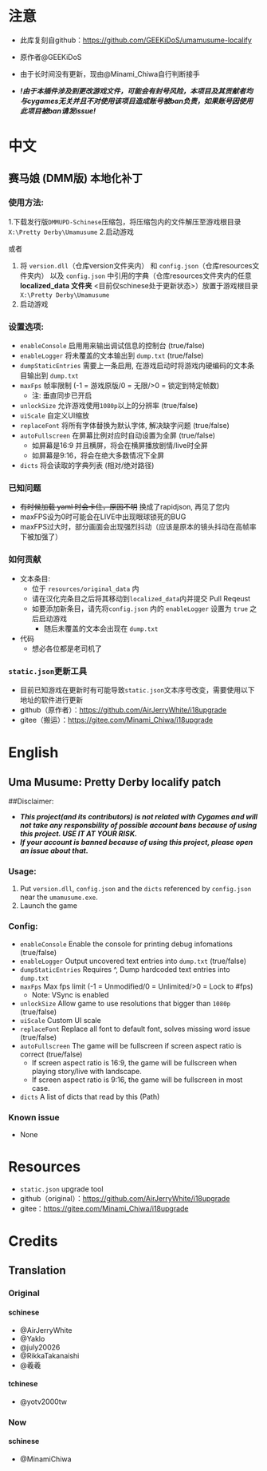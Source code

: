 # 注意
- 此库复刻自github：https://github.com/GEEKiDoS/umamusume-localify
- 原作者@GEEKiDoS
- 由于长时间没有更新，现由@Minami_Chiwa自行判断接手

-  **_!由于本插件涉及到更改游戏文件，可能会有封号风险，本项目及其贡献者均与cygames无关并且不对使用该项目造成账号被ban负责，如果账号因使用此项目被ban请发issue!_** 

# 中文
## 赛马娘 (DMM版) 本地化补丁

### 使用方法:
1.下载发行版`DMMUPD-Schinese`压缩包，将压缩包内的文件解压至游戏根目录`X:\Pretty Derby\Umamusume`
2.启动游戏

或者

1. 将 `version.dll`（仓库version文件夹内） 和 `config.json`（仓库resources文件夹内） 以及 `config.json` 中引用的字典（仓库resources文件夹内的任意 **localized_data 文件夹**  <目前仅schinese处于更新状态>）放置于游戏根目录 `X:\Pretty Derby\Umamusume` 
2. 启动游戏

### 设置选项:
- `enableConsole` 启用用来输出调试信息的控制台 (true/false)
- `enableLogger` 将未覆盖的文本输出到 `dump.txt` (true/false)
- `dumpStaticEntries` 需要上一条启用, 在游戏启动时将游戏内硬编码的文本条目输出到 `dump.txt`
- `maxFps` 帧率限制 (-1 = 游戏原版/0 = 无限/>0 = 锁定到特定帧数)
    - 注: 垂直同步已开启
- `unlockSize` 允许游戏使用`1080p`以上的分辨率 (true/false)
- `uiScale` 自定义UI缩放
- `replaceFont` 将所有字体替换为默认字体, 解决缺字问题 (true/false)
- `autoFullscreen` 在屏幕比例对应时自动设置为全屏 (true/false)
    - 如屏幕是16:9 并且横屏，将会在横屏播放剧情/live时全屏
    - 如屏幕是9:16，将会在绝大多数情况下全屏
- `dicts` 将会读取的字典列表 (相对/绝对路径)

### 已知问题
- ~~有时候加载 yaml 时会卡住，原因不明~~ 换成了rapidjson, 再见了您内
- maxFPS设为0时可能会在LIVE中出现眼球锁死的BUG
- maxFPS过大时，部分画面会出现强烈抖动（应该是原本的镜头抖动在高帧率下被加强了）

### 如何贡献
 - 文本条目: 
    - 位于 `resources/original_data` 内
    - 请在汉化完条目之后将其移动到`localized_data`内并提交 Pull Reqeust
    - 如要添加新条目，请先将`config.json` 内的 `enableLogger` 设置为 `true` 之后启动游戏
        - 随后未覆盖的文本会出现在 `dump.txt`
 - 代码
    - 想必各位都是老司机了

### `static.json`更新工具
- 目前已知游戏在更新时有可能导致`static.json`文本序号改变，需要使用以下地址的软件进行更新
- github（原作者）：https://github.com/AirJerryWhite/i18upgrade
- gitee（搬运）：https://gitee.com/Minami_Chiwa/i18upgrade


# English
## Uma Musume: Pretty Derby localify patch

##Disclaimer: 
- **_This project(and its contributors) is not related with Cygames and will not take any responsbility of possible account bans because of using this project. USE IT AT YOUR RISK._** 
- **_If your account is banned because of using this project, please open an issue about that._** 

### Usage:
1. Put `version.dll`, `config.json` and the `dicts` referenced by `config.json` near the `umamusume.exe`.
2. Launch the game

### Config:
- `enableConsole` Enable the console for printing debug infomations (true/false)
- `enableLogger` Output uncovered text entries into `dump.txt` (true/false)
- `dumpStaticEntries` Requires ^, Dump hardcoded text entries into `dump.txt`
- `maxFps` Max fps limit (-1 = Unmodified/0 = Unlimited/>0 = Lock to #fps)
    - Note: VSync is enabled
- `unlockSize` Allow game to use resolutions that bigger than `1080p` (true/false)
- `uiScale` Custom UI scale
- `replaceFont` Replace all font to default font, solves missing word issue (true/false)
- `autoFullscreen` The game will be fullscreen if screen aspect ratio is correct (true/false)
    - If screen aspect ratio is 16:9, the game will be fullscreen when playing story/live with landscape.
    - If screen aspect ratio is 9:16, the game will be fullscreen in most case.
- `dicts` A list of dicts that read by this (Path)

### Known issue
- None

# Resources
- `static.json` upgrade tool 
- github（original）：https://github.com/AirJerryWhite/i18upgrade
- gitee：https://gitee.com/Minami_Chiwa/i18upgrade

# Credits
## Translation
### Original
#### schinese
- @AirJerryWhite
- @Yaklo
- @july20026
- @RikkaTakanaishi
- @羲羲
#### tchinese
- @yotv2000tw

### Now
#### schinese
- @MinamiChiwa

